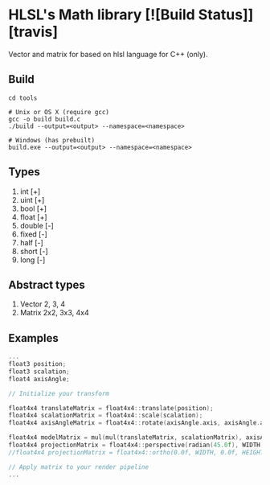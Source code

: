 # HLSL's Math library [![Build Status]][travis]
Vector and matrix for based on hlsl language for C++ (only).

## Build
```
cd tools

# Unix or OS X (require gcc)
gcc -o build build.c
./build --output=<output> --namespace=<namespace>

# Windows (has prebuilt)
build.exe --output=<output> --namespace=<namespace>
```

## Types
1. int    [+]
2. uint   [+]
3. bool   [+]
4. float  [+]
5. double [-]
6. fixed  [-]
7. half   [-]
8. short  [-]
9. long   [-]

## Abstract types
1. Vector 2, 3, 4
2. Matrix 2x2, 3x3, 4x4

## Examples
```C++
...
float3 position;
float3 scalation;
float4 axisAngle;

// Initialize your transform

float4x4 translateMatrix = float4x4::translate(position);
float4x4 scalationMatrix = float4x4::scale(scalation);
float4x4 axisAngleMatrix = float4x4::rotate(axisAngle.axis, axisAngle.angle);

float4x4 modelMatrix = mul(mul(translateMatrix, scalationMatrix), axisAngleMatrix);
float4x4 projectionMatrix = float4x4::perspective(radian(45.0f), WIDTH / HEIGHT, 0.0f, 100.0f);
//float4x4 projectionMatrix = float4x4::ortho(0.0f, WIDTH, 0.0f, HEIGHT, 0.0f, 1.0f);

// Apply matrix to your render pipeline
...
```
    
